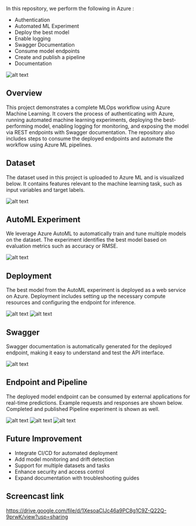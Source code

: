In this repository, we perform the following in Azure : 
- Authentication
- Automated ML Experiment
- Deploy the best model
- Enable logging
- Swagger Documentation
- Consume model endpoints
- Create and publish a pipeline
- Documentation

![alt text](imgs/ops.png)

## Overview

This project demonstrates a complete MLOps workflow using Azure Machine Learning. It covers the process of authenticating with Azure, running automated machine learning experiments, deploying the best-performing model, enabling logging for monitoring, and exposing the model via REST endpoints with Swagger documentation. The repository also includes steps to consume the deployed endpoints and automate the workflow using Azure ML pipelines.

## Dataset

The dataset used in this project is uploaded to Azure ML and is visualized below. It contains features relevant to the machine learning task, such as input variables and target labels.

![alt text](latest_imgs/data.png)

## AutoML Experiment

We leverage Azure AutoML to automatically train and tune multiple models on the dataset. The experiment identifies the best model based on evaluation metrics such as accuracy or RMSE.

![alt text](latest_imgs/AutoML_exp.png)

## Deployment

The best model from the AutoML experiment is deployed as a web service on Azure. Deployment includes setting up the necessary compute resources and configuring the endpoint for inference.

![alt text](latest_imgs/bestmodel.png)
![alt text](latest_imgs/bestmodel_deploy.png)

## Swagger

Swagger documentation is automatically generated for the deployed endpoint, making it easy to understand and test the API interface.

![alt text](latest_imgs/swagger_doc.png)

## Endpoint and Pipeline

The deployed model endpoint can be consumed by external applications for real-time predictions. Example requests and responses are shown below. Completed and published Pipeline experiment is shown as well.

![alt text](latest_imgs/endpoint.png)
![alt text](latest_imgs/pipeline.png)
![alt text](latest_imgs/published_pipeline.png)

## Future Improvement

- Integrate CI/CD for automated deployment
- Add model monitoring and drift detection
- Support for multiple datasets and tasks
- Enhance security and access control
- Expand documentation with troubleshooting guides

## Screencast link

https://drive.google.com/file/d/1XesoaCIJc46a9PC8g1C9Z-Q22Q-9prwK/view?usp=sharing